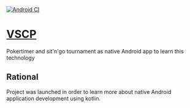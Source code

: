 [![Android CI](https://github.com/arburk/vscp/actions/workflows/android_ci.yml/badge.svg)](https://github.com/arburk/vscp/actions/workflows/android_ci.yml)

#  [VSCP](http://vscp.ch/)
Pokertimer and sit'n'go tournament as native Android app to learn this technology

## Rational
Project was launched in order to learn more about native Android application development using kotlin.

